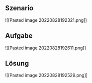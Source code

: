 ## Szenario
![[Pasted image 20220828192321.png]]

## Aufgabe
![[Pasted image 20220828192611.png]]

## Lösung
![[Pasted image 20220828192529.png]]